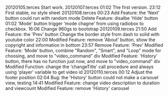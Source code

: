 20120105.terces 
	Start work.
20120107.terces
	01:02 
		The first version.
	23:12
		First stable, no style sheet
20120108.terces
	00:23
		Add Feature: the 'Next' button could run with random mode
		Delete Feature: disalbe 'Hide' button
	01:02
		'Mode' button trigger 'mode chagne' from using radiobox to checkbox.
	16:06
		Change 960gs to bootstrap
20120109.terces
	21:50
		Add Feature: the 'Prev' button
		Change the border style from dash to solid with youtube color
	22:00
		Modified Feature: remove 'About' button, show the copyright and information in bottom
	23:57
		Remove Feature: 'Prev'
		Modified Feature: 'Mode' button, combine "Random", "Smart", and "Loop" mode for choosing, and move to "video_command" div
		Modified Feature: 'History' button, there has no function just now, and move to "video_command" div
		Modified Function: change the 'changeTitle' call procedure and always using 'player' variable to get video id
20120110.terces
	00:12
		Adjust the footer position
	02:04
		Bug: the 'History' button could not make a carsouel view, testing 
	14:41
		Modified Feature: change video description to duration and viewcount
		Modified Feature: remove 'History' carousel
